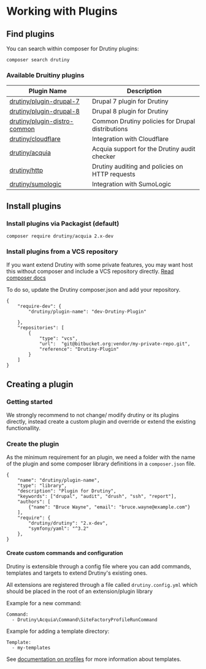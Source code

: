 # Working with Plugins

## Find plugins

You can search within composer for Drutiny plugins:
```
composer search drutiny
```

### Available Druitiny plugins


Plugin Name | Description
--|--
[drutiny/plugin-drupal-7](https://packagist.org/packages/drutiny/plugin-drupal-7) | Drupal 7 plugin for Drutiny
[drutiny/plugin-drupal-8](https://packagist.org/packages/drutiny/plugin-drupal-8) | Drupal 8 plugin for Drutiny
[drutiny/plugin-distro-common](https://packagist.org/packages/drutiny/plugin-distro-common) | Common Drutiny policies for Drupal distributions
[drutiny/cloudflare](https://packagist.org/packages/drutiny/cloudflare) | Integration with Cloudflare
[drutiny/acquia](https://packagist.org/packages/drutiny/acquia) | Acquia support for the Drutiny audit checker
[drutiny/http](https://packagist.org/packages/drutiny/http) | Drutiny auditing and policies on HTTP requests
[drutiny/sumologic](https://packagist.org/packages/drutiny/sumologic)| Integration with SumoLogic

## Install plugins

### Install plugins via Packagist (default)

```
composer require drutiny/acquia 2.x-dev
```

### Install plugins from a VCS repository

If you want extend Drutiny with some private features, you may want host this without composer and include a VCS repository directly.
<a href="https://getcomposer.org/doc/05-repositories.md#loading-a-package-from-a-vcs-repository">Read composer docs</a>

To do so, update the Drutiny composer.json and add your repository.

```
{
    "require-dev": {
        "drutiny/plugin-name": "dev-Drutiny-Plugin"

    },
    "repositories": [
        {
            "type": "vcs",
            "url":  "git@bitbucket.org:vendor/my-private-repo.git",
            "reference": "Drutiny-Plugin"
        }
    ]
}

```

## Creating a plugin

### Getting started
We strongly recommend to not change/ modify drutiny or its plugins directly, instead create a custom plugin and override or extend the existing functionallity.

### Create the plugin
As the minimum requirement for an plugin, we need a folder with the name of the plugin and some composer library definitions in a `composer.json` file.

```
{
    "name": "drutiny/plugin-name",
    "type": "library",
    "description": "Plugin for Drutiny",
    "keywords": ["drupal", "audit", "drush", "ssh", "report"],
    "authors": [
        {"name": "Bruce Wayne", "email": "bruce.wayne@example.com"}
    ],
    "require": {
        "drutiny/drutiny": "2.x-dev",
        "symfony/yaml": "^3.2"
    },
}
```

#### Create custom commands and configuration
Drutiny is extensible through a config file where you can add commands,
templates and targets to extend Drutiny's existing ones.

All extensions are registered through a file called `drutiny.config.yml` which
should be placed in the root of an extension/plugin library

Example for a new command:
```
Command:
  - Drutiny\Acquia\Command\SiteFactoryProfileRunCommand
```

Example for adding a template directory:
```
Template:
  - my-templates
```

See [documentation on profiles](profiles) for more information about templates.
